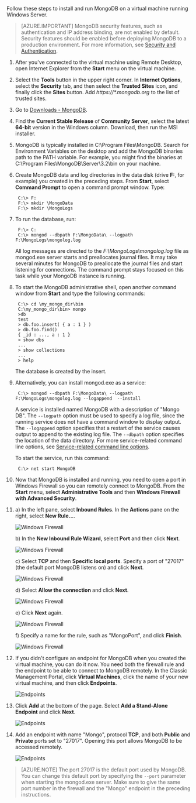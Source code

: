 Follow these steps to install and run MongoDB on a virtual machine running Windows Server.

> [AZURE.IMPORTANT]
> MongoDB security features, such as authentication and IP address binding, are not enabled by default. Security features should be enabled before deploying MongoDB to a production environment.  For more information, see [Security and Authentication](http://www.mongodb.org/display/DOCS/Security+and+Authentication).
> 
> 

1. After you've connected to the virtual machine using Remote Desktop, open Internet Explorer from the **Start** menu on the virtual machine.
2. Select the **Tools** button in the upper right corner.  In **Internet Options**, select the **Security** tab, and then select the **Trusted Sites** icon, and finally click the **Sites** button. Add *https://\*.mongodb.org* to the list of trusted sites.
3. Go to [Downloads - MongoDB](https://www.mongodb.com/download-center#community).
4. Find the **Current Stable Release** of **Community Server**, select the latest **64-bit** version in the Windows column. Download, then run the MSI installer.
5. MongoDB is typically installed in C:\Program Files\MongoDB. Search for Environment Variables on the desktop and add the MongoDB binaries path to the PATH variable. For example, you might find the binaries at C:\Program Files\MongoDB\Server\3.2\bin on your machine.
6. Create MongoDB data and log directories in the data disk (drive **F:**, for example) you created in the preceding steps. From **Start**, select **Command Prompt** to open a command prompt window.  Type:
   
        C:\> F:
        F:\> mkdir \MongoData
        F:\> mkdir \MongoLogs
7. To run the database, run:
   
        F:\> C:
        C:\> mongod --dbpath F:\MongoData\ --logpath F:\MongoLogs\mongolog.log
   
    All log messages are directed to the *F:\MongoLogs\mongolog.log* file as mongod.exe server starts and preallocates journal files. It may take several minutes for MongoDB to preallocate the journal files and start listening for connections. The command prompt stays focused on this task while your MongoDB instance is running.
8. To start the MongoDB administrative shell, open another command window from **Start** and type the following commands:
   
        C:\> cd \my_mongo_dir\bin  
        C:\my_mongo_dir\bin> mongo  
        >db  
        test
        > db.foo.insert( { a : 1 } )  
        > db.foo.find()  
        { _id : ..., a : 1 }  
        > show dbs  
        ...  
        > show collections  
        ...  
        > help  
   
    The database is created by the insert.
9. Alternatively, you can install mongod.exe as a service:
   
        C:\> mongod --dbpath F:\MongoData\ --logpath F:\MongoLogs\mongolog.log --logappend  --install
   
    A service is installed named MongoDB with a description of "Mongo DB". The `--logpath` option must be used to specify a log file, since the running service does not have a command window to display output.  The `--logappend` option specifies that a restart of the service causes output to append to the existing log file.  The `--dbpath` option specifies the location of the data directory. For more service-related command line options, see [Service-related command line options][MongoWindowsSvcOptions].
   
    To start the service, run this command:
   
        C:\> net start MongoDB
10. Now that MongoDB is installed and running, you need to open a port in Windows Firewall so you can remotely connect to MongoDB.  From the **Start** menu, select **Administrative Tools** and then **Windows Firewall with Advanced Security**.
11. a) In the left pane, select **Inbound Rules**.  In the **Actions** pane on the right, select **New Rule...**.
    
    ![Windows Firewall][Image1]
    
    b) In the **New Inbound Rule Wizard**, select **Port** and then click **Next**.
    
    ![Windows Firewall][Image2]
    
    c) Select **TCP** and then **Specific local ports**.  Specify a port of "27017" (the default port MongoDB listens on) and click **Next**.
    
    ![Windows Firewall][Image3]
    
    d) Select **Allow the connection** and click **Next**.
    
    ![Windows Firewall][Image4]
    
    e) Click **Next** again.
    
    ![Windows Firewall][Image5]
    
    f) Specify a name for the rule, such as "MongoPort", and click **Finish**.
    
    ![Windows Firewall][Image6]
12. If you didn't configure an endpoint for MongoDB when you created the virtual machine, you can do it now. You need both the firewall rule and the endpoint to be able to connect to MongoDB remotely. In the Classic Management Portal, click **Virtual Machines**, click the name of your new virtual machine, and then click **Endpoints**.
    
    ![Endpoints][Image7]
13. Click **Add** at the bottom of the page. Select **Add a Stand-Alone Endpoint** and click **Next**.
    
    ![Endpoints][Image8]
14. Add an endpoint with name "Mongo", protocol **TCP**, and both **Public** and **Private** ports set to "27017". Opening this port allows MongoDB to be accessed remotely.
    
    ![Endpoints][Image9]

> [AZURE.NOTE]
> The port 27017 is the default port used by MongoDB. You can change this default port by specifying the `--port` parameter when starting the mongod.exe server. Make sure to give the same port number in the firewall and the "Mongo" endpoint in the preceding instructions.
> 
> 

[MongoDownloads]: http://www.mongodb.org/downloads

[MongoWindowsSvcOptions]: http://www.mongodb.org/display/DOCS/Windows+Service


[Image1]: ./media/install-and-run-mongo-on-win2k8-vm/WinFirewall1.png
[Image2]: ./media/install-and-run-mongo-on-win2k8-vm/WinFirewall2.png
[Image3]: ./media/install-and-run-mongo-on-win2k8-vm/WinFirewall3.png
[Image4]: ./media/install-and-run-mongo-on-win2k8-vm/WinFirewall4.png
[Image5]: ./media/install-and-run-mongo-on-win2k8-vm/WinFirewall5.png
[Image6]: ./media/install-and-run-mongo-on-win2k8-vm/WinFirewall6.png
[Image7]: ./media/install-and-run-mongo-on-win2k8-vm/WinVmAddEndpoint.png
[Image8]: ./media/install-and-run-mongo-on-win2k8-vm/WinVmAddEndpoint2.png
[Image9]: ./media/install-and-run-mongo-on-win2k8-vm/WinVmAddEndpoint3.png
